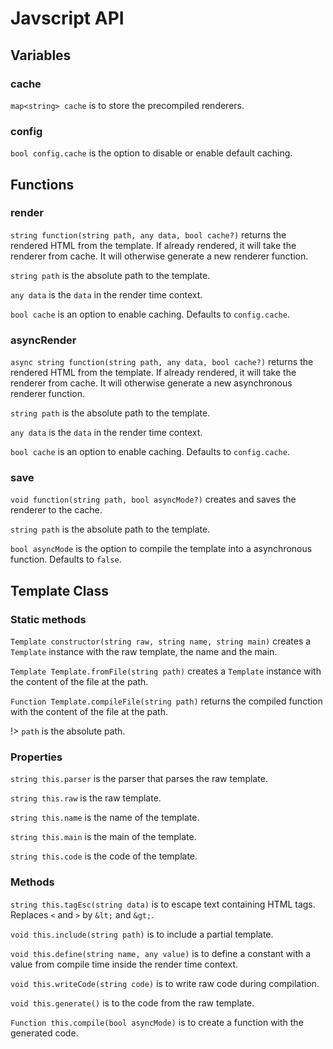 # Javscript API

## Variables

### cache

`map<string> cache` is to store the precompiled renderers.

### config

`bool config.cache` is the option to disable or enable default caching.

## Functions

### render

`string function(string path, any data, bool cache?)` returns the rendered HTML from the template. If already rendered, it will take the renderer from cache. It will otherwise generate a new renderer function.

`string path` is the absolute path to the template.

`any data` is the `data` in the render time context.

`bool cache` is an option to enable caching. Defaults to `config.cache`.

### asyncRender

`async string function(string path, any data, bool cache?)` returns the rendered HTML from the template. If already rendered, it will take the renderer from cache. It will otherwise generate a new asynchronous renderer function.

`string path` is the absolute path to the template.

`any data` is the `data` in the render time context.

`bool cache` is an option to enable caching. Defaults to `config.cache`.

### save

`void function(string path, bool asyncMode?)` creates and saves the renderer to the cache.

`string path` is the absolute path to the template.

`bool asyncMode` is the option to compile the template into a asynchronous function. Defaults to `false`.

## Template Class

### Static methods

`Template constructor(string raw, string name, string main)`
creates a `Template` instance with the raw template, the name and the main.

`Template Template.fromFile(string path)`
creates a `Template` instance with the content of the file at the path.

`Function Template.compileFile(string path)`
returns the compiled function with the content of the file at the path.

!> `path` is the absolute path.

### Properties

`string this.parser` is the parser that parses the raw template.

`string this.raw` is the raw template.

`string this.name` is the name of the template.

`string this.main` is the main of the template.

`string this.code` is the code of the template.

### Methods

`string this.tagEsc(string data)` is to escape text containing HTML tags. Replaces `<` and `>` by `&lt;` and `&gt;`.

`void this.include(string path)` is to include a partial template.

`void this.define(string name, any value)` is to define a constant with a value from compile time inside the render time context.

`void this.writeCode(string code)` is to write raw code during compilation.

`void this.generate()` is to the code from the raw template.

`Function this.compile(bool asyncMode)` is to create a function with the generated code.
